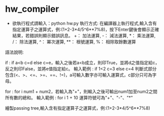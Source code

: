 # hw_compiler
- 欲執行程式請輸入：python hw.py
執行方式:
在編譯器上執行程式,輸入含有指定運算子之運算式，例:(1+2-3*4/5^6**7%8)，按下Enter鍵後會顯示正確結果，若錯誤則顯示錯誤訊息。
+： 加法運算,
-： 減法運算,
*： 乘法運算,
/： 除法運算,
^： 冪次運算,
**： 根號運算,
%： 相除取餘數運算

語法說明:

if : if a<b c=d else c=e，輸入之後若a<b成立，則印True，並將d之值指定給c，反之則印False，並將e值指定給c。
輸入範例 : if 1<2 c=3 else c=4
判斷式部分包含(<、>、<=、>=、==、!=)，a可輸入數字亦可輸入運算式，c部分只可為字母。

for : for i num1 + num2，若輸入為"+"，則輸入之後可輸出num1加至num2之間所有數的總和。
輸入範例 : for i 1 + 10
運算符號可為"+"、"-"、"*"

繪製passing tree,輸入含有指定運算子之運算式，例:(1+2-3*4/5^6**7%8)  

